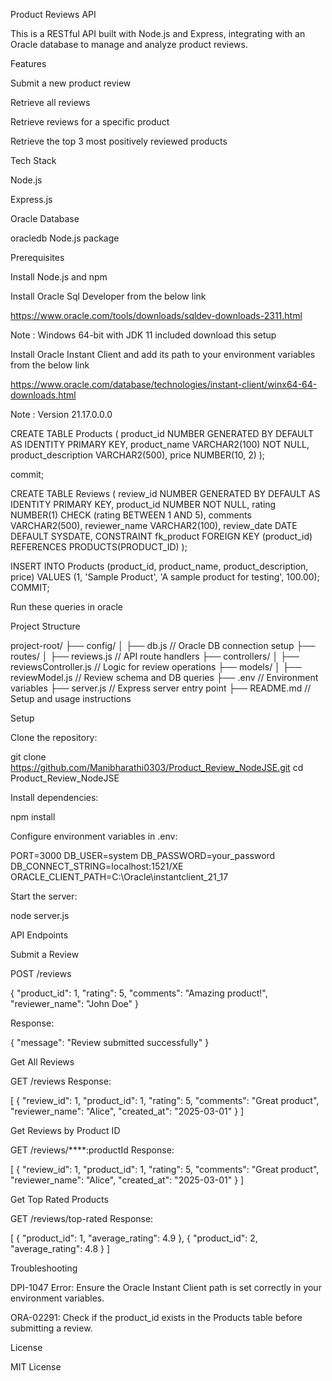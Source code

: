 Product Reviews API

This is a RESTful API built with Node.js and Express, integrating with an Oracle database to manage and analyze product reviews.

Features

Submit a new product review

Retrieve all reviews

Retrieve reviews for a specific product

Retrieve the top 3 most positively reviewed products

Tech Stack

Node.js

Express.js

Oracle Database

oracledb Node.js package

Prerequisites

Install Node.js and npm

Install Oracle Sql Developer from the below link

https://www.oracle.com/tools/downloads/sqldev-downloads-2311.html

Note : Windows 64-bit with JDK 11 included download this setup

Install Oracle Instant Client and add its path to your environment variables from the below link

https://www.oracle.com/database/technologies/instant-client/winx64-64-downloads.html

Note : Version 21.17.0.0.0

CREATE TABLE Products (
    product_id NUMBER GENERATED BY DEFAULT AS IDENTITY PRIMARY KEY,
    product_name VARCHAR2(100) NOT NULL,
    product_description VARCHAR2(500),
    price NUMBER(10, 2)
);

commit;

CREATE TABLE Reviews (
    review_id NUMBER GENERATED BY DEFAULT AS IDENTITY PRIMARY KEY,
    product_id NUMBER NOT NULL,
    rating NUMBER(1) CHECK (rating BETWEEN 1 AND 5),
    comments VARCHAR2(500),
    reviewer_name VARCHAR2(100),
    review_date DATE DEFAULT SYSDATE,
    CONSTRAINT fk_product FOREIGN KEY (product_id) REFERENCES PRODUCTS(PRODUCT_ID)
);

INSERT INTO Products (product_id, product_name, product_description, price)
VALUES (1, 'Sample Product', 'A sample product for testing', 100.00);
COMMIT;

Run these queries in oracle 

Project Structure

project-root/
├── config/
│   ├── db.js            // Oracle DB connection setup
├── routes/
│   ├── reviews.js      // API route handlers
├── controllers/
│   ├── reviewsController.js // Logic for review operations
├── models/
│   ├── reviewModel.js  // Review schema and DB queries
├── .env                // Environment variables
├── server.js           // Express server entry point
├── README.md           // Setup and usage instructions

Setup

Clone the repository:

git clone https://github.com/Manibharathi0303/Product_Review_NodeJSE.git
cd Product_Review_NodeJSE

Install dependencies:

npm install

Configure environment variables in .env:

PORT=3000
DB_USER=system
DB_PASSWORD=your_password
DB_CONNECT_STRING=localhost:1521/XE
ORACLE_CLIENT_PATH=C:\Oracle\instantclient_21_17

Start the server:

node server.js

API Endpoints

Submit a Review

POST /reviews

{
  "product_id": 1,
  "rating": 5,
  "comments": "Amazing product!",
  "reviewer_name": "John Doe"
}

Response:

{
  "message": "Review submitted successfully"
}

Get All Reviews

GET /reviews Response:

[
  {
    "review_id": 1,
    "product_id": 1,
    "rating": 5,
    "comments": "Great product",
    "reviewer_name": "Alice",
    "created_at": "2025-03-01"
  }
]

Get Reviews by Product ID

GET /reviews/****:productId Response:

[
  {
    "review_id": 1,
    "product_id": 1,
    "rating": 5,
    "comments": "Great product",
    "reviewer_name": "Alice",
    "created_at": "2025-03-01"
  }
]

Get Top Rated Products

GET /reviews/top-rated Response:

[
  {
    "product_id": 1,
    "average_rating": 4.9
  },
  {
    "product_id": 2,
    "average_rating": 4.8
  }
]

Troubleshooting

DPI-1047 Error: Ensure the Oracle Instant Client path is set correctly in your environment variables.

ORA-02291: Check if the product_id exists in the Products table before submitting a review.

License

MIT License

